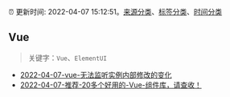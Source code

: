 :alarm_clock: 更新时间: 2022-04-07 15:12:51。[来源分类](../README.md)、[标签分类](../TAGS.md)、[时间分类](../TIMELINE.md)

## Vue


> 关键字：`Vue`、`ElementUI`



- [2022-04-07-vue-无法监听实例内部修改的变化](https://www.v2ex.com/t/845573) 
- [2022-04-07-推荐-20多个好用的-Vue-组件库，请查收！](https://toutiao.io/k/sskayyw) 